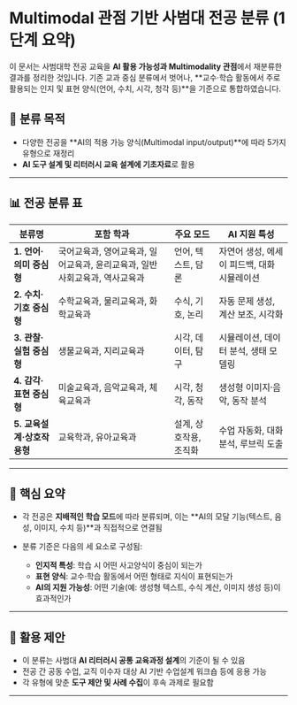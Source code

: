 # Multimodal 관점 기반 사범대 전공 분류 (1단계 요약)

이 문서는 사범대학 전공 교육을 **AI 활용 가능성과 Multimodality 관점**에서 재분류한 결과를 정리한 것입니다. 기존 교과 중심 분류에서 벗어나, **교수·학습 활동에서 주로 활용되는 인지 및 표현 양식(언어, 수치, 시각, 청각 등)**을 기준으로 통합하였습니다.

## 🎯 분류 목적
- 다양한 전공을 **AI의 적용 가능 양식(Multimodal input/output)**에 따라 5가지 유형으로 재정리
- **AI 도구 설계 및 리터러시 교육 설계에 기초자료**로 활용

---

## 📊 전공 분류 표

| 분류명 | 포함 학과 | 주요 모드 | AI 지원 특성 |
|--------|-------------|------------------|-------------------------|
| **1. 언어·의미 중심형** | 국어교육과, 영어교육과, 일어교육과, 윤리교육과, 일반사회교육과, 역사교육과 | 언어, 텍스트, 담론 | 자연어 생성, 에세이 피드백, 대화 시뮬레이션 |
| **2. 수치·기호 중심형** | 수학교육과, 물리교육과, 화학교육과 | 수식, 기호, 논리 | 자동 문제 생성, 계산 보조, 시각화 |
| **3. 관찰·실험 중심형** | 생물교육과, 지리교육과 | 시각, 데이터, 탐구 | 시뮬레이션, 데이터 분석, 생태 모델링 |
| **4. 감각·표현 중심형** | 미술교육과, 음악교육과, 체육교육과 | 시각, 청각, 동작 | 생성형 이미지·음악, 동작 분석 |
| **5. 교육설계·상호작용형** | 교육학과, 유아교육과 | 설계, 상호작용, 조직화 | 수업 자동화, 대화 분석, 루브릭 도출 |

---

## 🧩 핵심 요약

- 각 전공은 **지배적인 학습 모드**에 따라 분류되며, 이는 **AI의 모달 기능(텍스트, 음성, 이미지, 수치 등)**과 직접적으로 연결됨
- 분류 기준은 다음의 세 요소로 구성됨:

  - **인지적 특성**: 학습 시 어떤 사고양식이 중심이 되는가  
  - **표현 양식**: 교수·학습 활동에서 어떤 형태로 지식이 표현되는가  
  - **AI의 지원 가능성**: 어떤 기술(예: 생성형 텍스트, 수식 계산, 이미지 생성 등)이 효과적인가

---

## 🔎 활용 제안

- 이 분류는 사범대 **AI 리터러시 공통 교육과정 설계**의 기준이 될 수 있음
- 전공 간 공동 수업, 교직 이수자 대상 AI 기반 수업설계 워크숍 등에 응용 가능
- 각 유형에 맞춘 **도구 제안 및 사례 수집**이 후속 과제로 필요함

---

